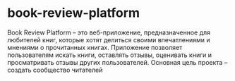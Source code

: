 # book-review-platform
Book Review Platform – это веб-приложение, предназначенное для любителей книг, которые хотят делиться своими впечатлениями и мнениями о прочитанных книгах. Приложение позволяет пользователям искать книги, оставлять отзывы, оценивать книги и просматривать отзывы других пользователей. Основная цель проекта – создать сообщество читателей
